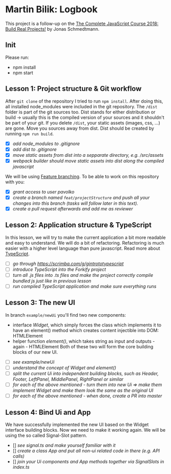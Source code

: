 # Martin Bilik: Logbook
This project is a follow-up on the [The Complete JavaScript Course 2018: Build Real Projects!](https://www.udemy.com/the-complete-javascript-course/) by Jonas Schmedtmann.
## Init
Please run:
* npm install
* npm start
## Lesson 1: Project structure & Git workflow
After `git clone` of the repository I tried to run `npm install`. After doing this, all installed node_modules were included in the git repository. The `/dist` folder is part of the git sources too. Dist stands for either distribution or build -> usually this is the compiled version of your sources and it shouldn't be part of your git. If you delete `/dist`, your static assets (images, css, ...) are gone. Move you sources away from dist. Dist should be created by running `npm run build`.

- [x] *add node_modules to .gitignore*
- [x] *add dist to .gitignore*
- [x] *move static assets from dist into a sepparate directory, e.g. /src/assets*
- [x] *webpack builder should move static assets into dist along the compiled javascript*

We will be using [Feature branching](https://www.atlassian.com/git/tutorials/comparing-workflows/feature-branch-workflow). To be able to work on this repository with you:

- [x] *grant access to user pavolko*
- [x] *create a branch named `feat/projectStructure` and push all your changes into this branch (tasks will follow later in this text).*
- [x] *create a pull request afterwards and add me as reviewer*
## Lesson 2: Application structure & TypeScript
In this lesson, we will try to make the current application a bit more readable and easy to understand. We will do a bit of refactoring. Refactoring is much easier with a higher level language than pure javascript. Read more about [TypeScript](https://www.typescriptlang.org/docs/handbook/typescript-in-5-minutes.html).
- [ ] *go through https://scrimba.com/g/gintrototypescript*
- [ ] *introduce TypeScript into the Forkify project*
- [ ] *turn all .js files into .ts files and make the project correctly compile bundled js just like in previous lesson*
- [ ] *run compiled TypeScript application and make sure everything runs*
## Lesson 3: The new UI
In branch `example/newUi` you'll find two new components:
* interface *Widget*, which simply forces the class which implements it to have an element() method which creates content injectible into DOM: HTMLElement
* helper function *element()*, which takes string as input and outputs - again - HTMLElement
Both of these two will form the core building blocks of our new UI.
- [ ] *see example/newUi*
- [ ] *understand the concept of Widget and element()*
- [ ] *split the current Ui into independent building blocks, such as Header, Footer, LeftPanel, MiddlePanel, RightPanel or similar*
- [ ] *for each of the above mentioned - turn them into new Ui => make them implement Widget and make them look the same as the original UI*
- [ ] *for each of the above mentioned - when done, create a PR into master*
## Lesson 4: Bind Ui and App
We have successfully implemented the new UI based on the Widget interface building blocks. Now we need to make it working again. We will be using the so called Signal-Slot pattern.
- [] *see signal.ts and make yourself familiar with it*
- [] *create a class App and put all non-ui related code in there (e.g. API calls)*
- [] *join your Ui components and App methods together via SignalSlots in index.ts*
